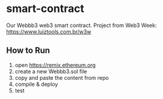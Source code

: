 # smart-contract

Our Webbb3 web3 smart contract. Project from Web3 Week: https://www.luiztools.com.br/w3w

## How to Run

1. open https://remix.ethereum.org
2. create a new Webbb3.sol file
3. copy and paste the content from repo
4. compile & deploy
5. test
